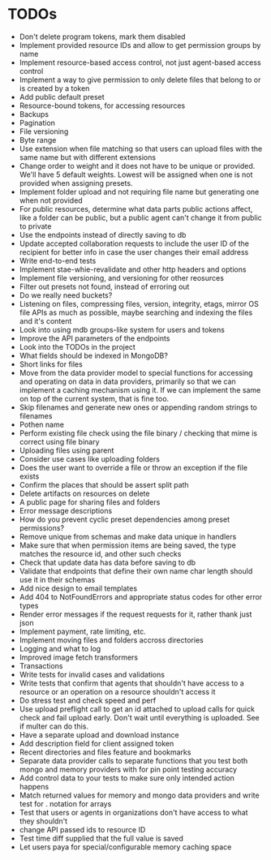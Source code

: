 # TODOs

- Don't delete program tokens, mark them disabled
- Implement provided resource IDs and allow to get permission groups by name
- Implement resource-based access control, not just agent-based access control
- Implement a way to give permission to only delete files that belong to or is created by a token
- Add public default preset
- Resource-bound tokens, for accessing resources
- Backups
- Pagination
- File versioning
- Byte range
- Use extension when file matching so that users can upload files with the same name but with different extensions
- Change order to weight and it does not have to be unique or provided. We'll have 5 default weights. Lowest will be assigned when one is not provided when assigning presets.
- Implement folder upload and not requiring file name but generating one when not provided
- For public resources, determine what data parts public actions affect, like a folder can be public, but a public agent can't change it from public to private
- Use the endpoints instead of directly saving to db
- Update accepted collaboration requests to include the user ID of the recipient for better info in case the user changes their email address
- Write end-to-end tests
- Implement stae-whie-revalidate and other http headers and options
- Implement file versioning, and versioning for other reosurces
- Filter out presets not found, instead of erroring out
- Do we really need buckets?
- Listening on files, compressing files, version, integrity, etags,
  mirror OS file APIs as much as possible, maybe searching and indexing the files and it's content
- Look into using mdb groups-like system for users and tokens
- Improve the API parameters of the endpoints
- Look into the TODOs in the project
- What fields should be indexed in MongoDB?
- Short links for files
- Move from the data provider model to special functions for accessing and operating on data in data providers, primarily so that we can implement a caching mechanism using it. If we can implement the same on top of the current system, that is fine too.
- Skip filenames and generate new ones or appending random strings to filenames
- Pothen name
- Perform existing file check using the file binary / checking that mime is correct using file binary
- Uploading files using parent
- Consider use cases like uploading folders
- Does the user want to override a file or throw an exception if the file exists
- Confirm the places that should be assert split path
- Delete artifacts on resources on delete
- A public page for sharing files and folders
- Error message descriptions
- How do you prevent cyclic preset dependencies among preset permissions?
- Remove unique from schemas and make data unique in handlers
- Make sure that when permission items are being saved, the type matches the resource id,
  and other such checks
- Check that update data has data before saving to db
- Validate that endpoints that define their own name char length should use it in their schemas
- Add nice design to email templates
- Add 404 to NotFoundErrors and appropriate status codes for other error types
- Render error messages if the request requests for it, rather thank just json
- Implement payment, rate limiting, etc.
- Implement moving files and folders accross directories
- Logging and what to log
- Improved image fetch transformers
- Transactions
- Write tests for invalid cases and validations
- Write tests that confirm that agents that shouldn't have access to a resource or
  an operation on a resource shouldn't access it
- Do stress test and check speed and perf
- Use upload preflight call to get an id attached to upload calls for quick check and
  fail upload early. Don't wait until everything is uploaded. See if multer can do this.
- Have a separate upload and download instance
- Add description field for client assigned token
- Recent directories and files feature and bookmarks
- Separate data provider calls to separate functions that you test both mongo and memory
  providers with for pin point testing accuracy
- Add control data to your tests to make sure only intended action happens
- Match returned values for memory and mongo data providers and
  write test for . notation for arrays
- Test that users or agents in organizations don't have access to
  what they shouldn't
- change API passed ids to resource ID
- Test time diff supplied that the full value is saved
- Let users paya for special/configurable memory caching space
